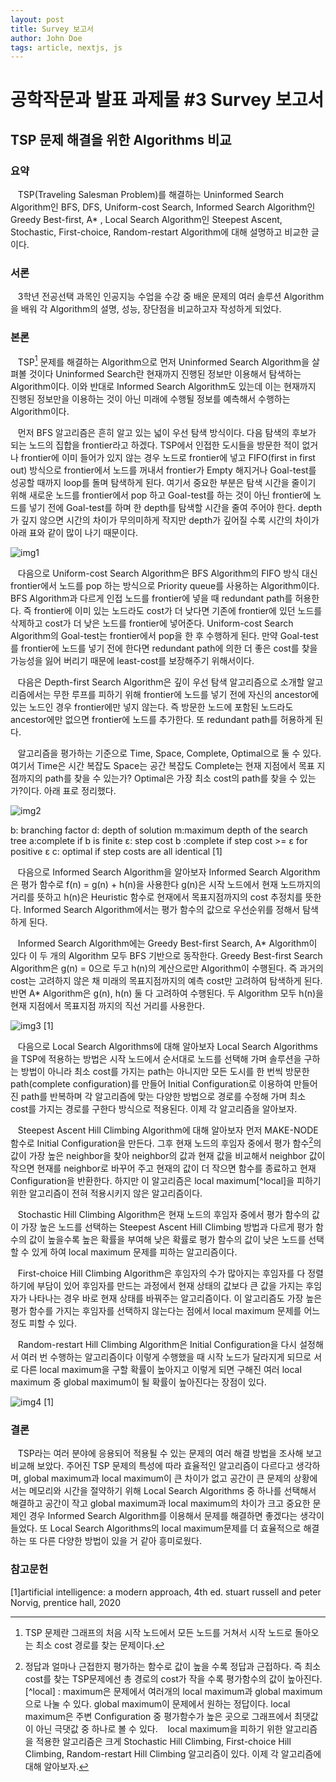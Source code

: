 ```yaml
---
layout: post
title: Survey 보고서
author: John Doe
tags: article, nextjs, js
---
```


# 공학작문과 발표 과제물 #3 Survey 보고서

## TSP 문제 해결을 위한 Algorithms 비교

### 요약
&nbsp;&nbsp; TSP(Traveling Salesman Problem)를 해결하는 Uninformed Search Algorithm인 BFS, DFS, Uniform-cost Search, Informed Search Algorithm인 Greedy Best-first, A* , Local Search Algorithm인  Steepest Ascent, Stochastic, First-choice, Random-restart Algorithm에 대해 설명하고 비교한 글이다. 

### 서론

&nbsp;&nbsp; 3학년 전공선택 과목인 인공지능 수업을 수강 중 배운 문제의 여러 솔루션 Algorithm을 배워 각 Algorithm의 설명, 성능, 장단점을 비교하고자 작성하게 되었다.

### 본론

&nbsp;&nbsp; TSP[^tsp] 문제를 해결하는 Algorithm으로 먼저 Uninformed Search Algorithm을 살펴볼 것이다 Uninformed Search란 현재까지 진행된 정보만 이용해서 탐색하는 Algorithm이다. 이와 반대로 Informed Search Algorithm도 있는데 이는 현재까지 진행된 정보만을 이용하는 것이 아닌 미래에 수행될 정보를 예측해서 수행하는 Algorithm이다.

&nbsp;&nbsp; 먼저 BFS 알고리즘은 흔히 알고 있는 넓이 우선 탐색 방식이다. 다음 탐색의 후보가 되는 노드의 집합을 frontier라고 하겠다. TSP에서 인접한 도시들을 방문한 적이 없거나 frontier에 이미 들어가 있지 않는 경우 노드로 frontier에 넣고 FIFO(first in first out) 방식으로 frontier에서 노드를 꺼내서 frontier가 Empty 해지거나 Goal-test를 성공할 때까지 loop를 돌며 탐색하게 된다. 여기서 중요한 부분은 탐색 시간을 줄이기 위해 새로운 노드를 frontier에서 pop 하고 Goal-test를 하는 것이 아닌 frontier에 노드를 넣기 전에 Goal-test를 하며 한 depth를 탐색할 시간을 줄여 주어야 한다. depth가 깊지 않으면 시간의 차이가 무의미하게 작지만 depth가 깊어질 수록 시간의 차이가 아래 표와 같이 많이 나기 때문이다.

![img1](https://github.com/JunHyeong-99/JunHyeong-99.github.io/assets/64734115/76ffcc79-d85b-4a4b-ade4-57e12c12f79f)
[^tsp]: TSP 문제란 그래프의 처음 시작 노드에서 모든 노드를 거쳐서 시작 노드로 돌아오는 최소 cost 경로를 찾는 문제이다.

&nbsp;&nbsp; 다음으로 Uniform-cost Search Algorithm은 BFS Algorithm의 FIFO 방식 대신 frontier에서 노드를 pop 하는 방식으로 Priority queue를 사용하는 Algorithm이다. BFS Algorithm과 다르게 인접 노드를 frontier에 넣을 때 redundant path를 허용한다. 즉 frontier에 이미 있는 노드라도 cost가 더 낮다면 기존에 frontier에 있던 노드를 삭제하고 cost가 더 낮은 노드를 frontier에 넣어준다. Uniform-cost Search Algorithm의 Goal-test는 frontier에서 pop을 한 후 수행하게 된다. 만약 Goal-test를 frontier에 노드를 넣기 전에 한다면 redundant path에 의한 더 좋은 cost를 찾을 가능성을 잃어 버리기 때문에 least-cost를 보장해주기 위해서이다.

&nbsp;&nbsp; 다음은 Depth-first Search Algorithm은 깊이 우선 탐색 알고리즘으로 소개할 알고리즘에서는 무한 루프를 피하기 위해 frontier에 노드를 넣기 전에 자신의 ancestor에 있는  노드인 경우 frontier에만 넣지 않는다. 즉 방문한 노드에 포함된 노드라도 ancestor에만 없으면 frontier에 노드를 추가한다. 또 redundant path를 허용하게 된다. 

&nbsp;&nbsp; 알고리즘을 평가하는 기준으로 Time, Space, Complete, Optimal으로 둘 수 있다. 여기서 Time은 시간 복잡도 Space는 공간 복잡도 Complete는 현재 지점에서 목표 지점까지의 path를 찾을 수 있는가? Optimal은 가장 최소 cost의 path를 찾을 수 있는가?이다.
아래 표로 정리했다.

![img2](https://github.com/JunHyeong-99/JunHyeong-99.github.io/assets/64734115/12e4cb45-72bf-4bea-9ea1-c883cdae586d)

b: branching factor
d: depth of solution
m:maximum depth of the search tree
 a:complete if b is finite
ε: step cost
 b :complete if step cost >= ε for positive ε
 c: optimal if step costs are all identical
[1]

&nbsp;&nbsp; 다음으로 Informed Search Algorithm을 알아보자 Informed Search Algorithm은 평가 함수로 f(n) = g(n) + h(n)을 사용한다 g(n)은 시작 노드에서 현재 노드까지의 거리를 뜻하고 h(n)은 Heuristic 함수로 현재에서 목표지점까지의 cost 추정치를 뜻한다. Informed Search Algorithm에서는 평가 함수의 값으로 우선순위를 정해서 탐색하게 된다.


&nbsp;&nbsp; Informed Search Algorithm에는 Greedy Best-first Search, A* Algorithm이 있다 이 두 개의 Algorithm 모두 BFS 기반으로 동작한다. Greedy Best-first Search Algorithm은 g(n) = 0으로 두고 h(n)의 계산으로만 Algorithm이 수행된다. 즉 과거의 cost는 고려하지 않은 채 미래의 목표지점까지의 예측 cost만 고려하여 탐색하게 된다. 반면 A* Algorithm은 g(n),  h(n) 둘 다 고려하여 수행된다. 두 Algorithm 모두 h(n)을 현재 지점에서 목표지점 까지의 직선 거리를 사용한다. 

![img3](https://github.com/JunHyeong-99/JunHyeong-99.github.io/assets/64734115/4887d270-2906-40ff-9879-78fd645cada3)
[1]

&nbsp;&nbsp; 다음으로 Local Search Algorithms에 대해 알아보자 Local Search Algorithms을 TSP에 적용하는 방법은 시작 노드에서 순서대로 노드를 선택해 가며 솔루션을 구하는 방법이 아니라 최소 cost를 가지는 path는 아니지만 모든 도시를 한 번씩 방문한 path(complete configuration)를 만들어 Initial Configuration로 이용하여 만들어진 path를 반복하며 각 알고리즘에 맞는 다양한 방법으로 경로를 수정해 가며 최소 cost를 가지는 경로를 구한다 방식으로 적용된다. 이제 각 알고리즘을 알아보자.

&nbsp;&nbsp; Steepest Ascent Hill Climbing Algorithm에 대해 알아보자 먼저 MAKE-NODE 함수로 Initial Configuration을 만든다. 그후 현재 노드의 후임자 중에서 평가 함수[^평가 함수]의 값이 가장 높은 neighbor을 찾아  neighbor의 값과 현재 값을 비교해서 neighbor 값이 작으면 현재를 neighbor로 바꾸어 주고 현재의 값이 더 작으면 함수를 종료하고 현재 Configuration을 반환한다. 하지만 이 알고리즘은 local maximum[^local]을 피하기 위한 알고리즘이 전혀 적용시키지 않은 알고리즘이다. 

[^평가 함수]: 정답과 얼마나 근접한지 평가하는 함수로 값이 높을 수록 정답과 근접하다. 즉 최소 cost를 찾는 TSP문제에선 총 경로의 cost가 작을 수록 평가함수의 값이 높아진다.
[^local] : maximum은 문제에서 여러개의 local maximum과 global maximum으로 나눌 수 있다. global maximum이 문제에서 원하는 정답이다. local maximum은 주변 Configuration 중 평가함수가 높은 곳으로 그래프에서 최댓값이 아닌 극댓값 중 하나로 볼 수 있다.
&nbsp;&nbsp; local maximum을 피하기 위한 알고리즘을 적용한 알고리즘은 크게 Stochastic Hill Climbing, First-choice Hill Climbing, Random-restart Hill Climbing 알고리즘이 있다. 이제 각 알고리즘에 대해 알아보자. 

&nbsp;&nbsp; Stochastic Hill Climbing Algorithm은 현재 노드의 후임자 중에서 평가 함수의 값이 가장 높은 노드를 선택하는 Steepest Ascent Hill Climbing 방법과 다르게 평가 함수의 값이 높을수록 높은 확률을 부여해 낮은 확률로 평가 함수의 값이 낮은 노드를 선택할 수 있게 하여 local maximum 문제를 피하는 알고리즘이다. 

&nbsp;&nbsp; First-choice Hill Climbing Algorithm은 후임자의 수가 많아지는 후임자를 다 정렬하기에 부담이 있어 후임자를 만드는 과정에서 현재 상태의 값보다 큰 값을 가지는 후임자가 나타나는 경우 바로 현재 상태를 바꿔주는 알고리즘이다. 이 알고리즘도 가장 높은 평가 함수를 가지는 후임자를 선택하지 않는다는 점에서 local maximum 문제를 어느 정도 피할 수 있다.

&nbsp;&nbsp; Random-restart Hill Climbing Algorithm은 Initial Configuration을 다시 설정해서 여러 번 수행하는 알고리즘이다 이렇게 수행했을 때 시작 노드가 달라지게 되므로 서로 다른 local maximum을 구할 확률이 높아지고 이렇게 되면 구해진 여러 local maximum 중 global maximum이 될 확률이 높아진다는 장점이 있다.

![img4](https://github.com/JunHyeong-99/JunHyeong-99.github.io/assets/64734115/a4cee059-2227-4d39-bdc2-e631b2870a53)
[1]

### 결론

&nbsp;&nbsp; TSP라는 여러 분야에 응용되어 적용될 수 있는 문제의 여러 해결 방법을 조사해 보고 비교해 보았다. 주어진 TSP 문제의 특성에 따라 효율적인 알고리즘이 다르다고 생각하며, global maximum과 local maximum이 큰 차이가 없고 공간이 큰 문제의 상황에서는 메모리와 시간을 절약하기 위해 Local Search Algorithms 중 하나를 선택해서 해결하고 공간이 작고 global maximum과 local maximum의 차이가 크고 중요한 문제인 경우 Informed Search Algorithm를 이용해서 문제를 해결하면 좋겠다는 생각이 들었다. 또  Local Search Algorithms의 local maximum문제를 더 효율적으로 해결하는 또 다른 다양한 방법이 있을 거 같아 흥미로웠다.

### 참고문헌

[1]artificial intelligence: a modern approach, 4th ed. stuart russell and peter Norvig, prentice hall, 2020




